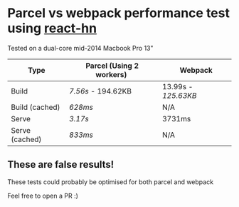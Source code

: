 # Parcel vs webpack performance test using [react-hn](https://github.com/insin/react-hn)

Tested on a dual-core mid-2014 Macbook Pro 13"

| Type | Parcel (Using 2 workers) | Webpack |
| ---  | ---    | ---     |
| Build | *7.56s* - 194.62KB | 13.99s - *125.63KB* |
| Build (cached) | *628ms* | N/A |
| Serve | *3.17s* | 3731ms |
| Serve (cached) | *833ms* | N/A |

## These are false results!

These tests could probably be optimised for both parcel and webpack

Feel free to open a PR :)